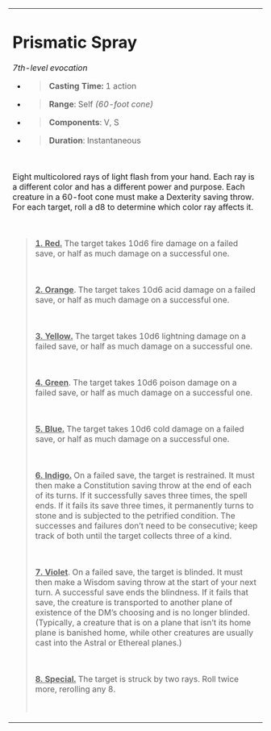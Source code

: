 <table><tbody><tr class="odd"><td><h1 id="prismatic-spray"><strong>Prismatic Spray</strong></h1><p><em>7th-level evocation</em></p><ul><li><blockquote><p><strong>Casting Time:</strong> 1 action</p></blockquote></li><li><blockquote><p><strong>Range</strong>: Self <em>(60-foot cone)</em></p></blockquote></li><li><blockquote><p><strong>Components</strong>: V, S</p></blockquote></li><li><blockquote><p><strong>Duration</strong>: Instantaneous</p></blockquote></li></ul><p> </p><p>Eight multicolored rays of light flash from your hand. Each ray is a different color and has a different power and purpose. Each creature in a 60-foot cone must make a Dexterity saving throw. For each target, roll a d8 to determine which color ray affects it.</p><p> </p><blockquote><p><strong><u>1. Red.</u></strong> The target takes 10d6 fire damage on a failed save, or half as much damage on a successful one.</p><p> </p><p><strong><u>2. Orange</u></strong>. The target takes 10d6 acid damage on a failed save, or half as much damage on a successful one.</p><p> </p><p><strong><u>3. Yellow.</u></strong> The target takes 10d6 lightning damage on a failed save, or half as much damage on a successful one.</p><p> </p><p><strong><u>4. Green</u></strong>. The target takes 10d6 poison damage on a failed save, or half as much damage on a successful one.</p><p> </p><p><strong><u>5. Blue.</u></strong> The target takes 10d6 cold damage on a failed save, or half as much damage on a successful one.</p><p> </p><p><strong><u>6. Indigo.</u></strong> On a failed save, the target is restrained. It must then make a Constitution saving throw at the end of each of its turns. If it successfully saves three times, the spell ends. If it fails its save three times, it permanently turns to stone and is subjected to the petrified condition. The successes and failures don’t need to be consecutive; keep track of both until the target collects three of a kind.</p><p> </p><p><strong><u>7. Violet</u></strong>. On a failed save, the target is blinded. It must then make a Wisdom saving throw at the start of your next turn. A successful save ends the blindness. If it fails that save, the creature is transported to another plane of existence of the DM’s choosing and is no longer blinded. (Typically, a creature that is on a plane that isn’t its home plane is banished home, while other creatures are usually cast into the Astral or Ethereal planes.)</p><p> </p><p><strong><u>8. Special.</u></strong> The target is struck by two rays. Roll twice more, rerolling any 8.</p><p> </p></blockquote></td></tr></tbody></table>